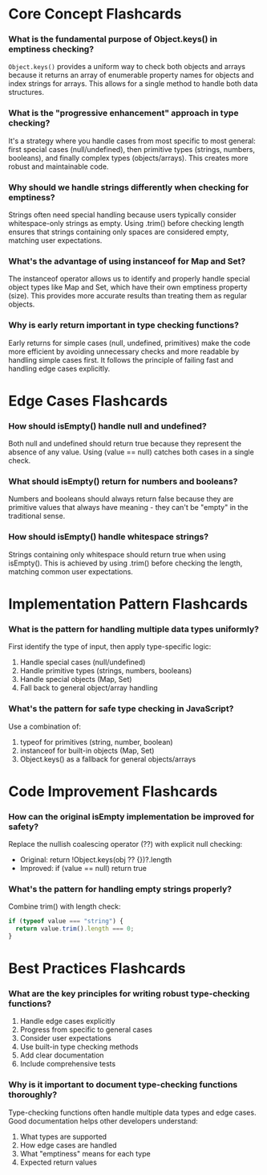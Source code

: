 # Core Concept Flashcards

### What is the fundamental purpose of Object.keys() in emptiness checking?

`Object.keys()` provides a uniform way to check both objects and arrays because it returns an array of enumerable property names for objects and index strings for arrays. This allows for a single method to handle both data structures.

### What is the "progressive enhancement" approach in type checking?

It's a strategy where you handle cases from most specific to most general: first special cases (null/undefined), then primitive types (strings, numbers, booleans), and finally complex types (objects/arrays). This creates more robust and maintainable code.

### Why should we handle strings differently when checking for emptiness?

Strings often need special handling because users typically consider whitespace-only strings as empty. Using .trim() before checking length ensures that strings containing only spaces are considered empty, matching user expectations.

### What's the advantage of using instanceof for Map and Set?

The instanceof operator allows us to identify and properly handle special object types like Map and Set, which have their own emptiness property (size). This provides more accurate results than treating them as regular objects.

### Why is early return important in type checking functions?

Early returns for simple cases (null, undefined, primitives) make the code more efficient by avoiding unnecessary checks and more readable by handling simple cases first. It follows the principle of failing fast and handling edge cases explicitly.

# Edge Cases Flashcards

### How should isEmpty() handle null and undefined?

Both null and undefined should return true because they represent the absence of any value. Using (value == null) catches both cases in a single check.

### What should isEmpty() return for numbers and booleans?

Numbers and booleans should always return false because they are primitive values that always have meaning - they can't be "empty" in the traditional sense.

### How should isEmpty() handle whitespace strings?

Strings containing only whitespace should return true when using isEmpty(). This is achieved by using .trim() before checking the length, matching common user expectations.

# Implementation Pattern Flashcards

### What is the pattern for handling multiple data types uniformly?

First identify the type of input, then apply type-specific logic:

1. Handle special cases (null/undefined)
2. Handle primitive types (strings, numbers, booleans)
3. Handle special objects (Map, Set)
4. Fall back to general object/array handling

### What's the pattern for safe type checking in JavaScript?

Use a combination of:

1. typeof for primitives (string, number, boolean)
2. instanceof for built-in objects (Map, Set)
3. Object.keys() as a fallback for general objects/arrays

# Code Improvement Flashcards

### How can the original isEmpty implementation be improved for safety?

Replace the nullish coalescing operator (??) with explicit null checking:

- Original: return !Object.keys(obj ?? {})?.length
- Improved: if (value == null) return true

### What's the pattern for handling empty strings properly?

Combine trim() with length check:

```javascript
if (typeof value === "string") {
  return value.trim().length === 0;
}
```

# Best Practices Flashcards

### What are the key principles for writing robust type-checking functions?

1. Handle edge cases explicitly
2. Progress from specific to general cases
3. Consider user expectations
4. Use built-in type checking methods
5. Add clear documentation
6. Include comprehensive tests

### Why is it important to document type-checking functions thoroughly?

Type-checking functions often handle multiple data types and edge cases. Good documentation helps other developers understand:

1. What types are supported
2. How edge cases are handled
3. What "emptiness" means for each type
4. Expected return values
